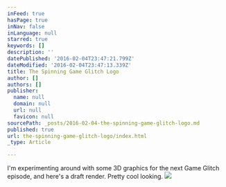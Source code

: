 ```yaml
---
inFeed: true
hasPage: true
inNav: false
inLanguage: null
starred: true
keywords: []
description: ''
datePublished: '2016-02-04T23:47:21.799Z'
dateModified: '2016-02-04T23:47:13.339Z'
title: The Spinning Game Glitch Logo
author: []
authors: []
publisher:
  name: null
  domain: null
  url: null
  favicon: null
sourcePath: _posts/2016-02-04-the-spinning-game-glitch-logo.md
published: true
url: the-spinning-game-glitch-logo/index.html
_type: Article

---
```

I'm experimenting around with some 3D graphics for the next Game Glitch episode, and here's a draft render. Pretty cool looking.
![](https://the-grid-user-content.s3-us-west-2.amazonaws.com/f8e1915b-17cd-4761-86e0-1019321dc49a.gif)